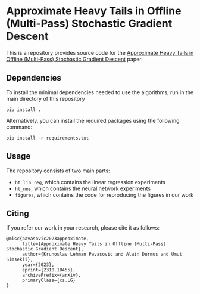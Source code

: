 # Approximate Heavy Tails in Offline (Multi-Pass) Stochastic Gradient Descent

This is a repository provides source code for the [Approximate Heavy Tails in Offline (Multi-Pass) Stochastic Gradient Descent](https://arxiv.org/abs/2310.18455) paper.

## Dependencies

To install the minimal dependencies needed to use the algorithms, run in the
main directory of this repository

```commandline
pip install .
```

Alternatively, you can install the required packages using the following
command:

```commandline
pip install -r requirements.txt
```

## Usage
The repository consists of two main parts:

- ```ht_lin_reg```, which contains the linear regression experiments
- ```ht_nns```, which contains the neural network experiments
- ```figures```, which contains the code for reproducing the figures in our work



## Citing
If you refer our work in your research, please cite it as follows:

```
@misc{pavasovic2023approximate,
      title={Approximate Heavy Tails in Offline (Multi-Pass) Stochastic Gradient Descent}, 
      author={Krunoslav Lehman Pavasovic and Alain Durmus and Umut Simsekli},
      year={2023},
      eprint={2310.18455},
      archivePrefix={arXiv},
      primaryClass={cs.LG}
}
```




